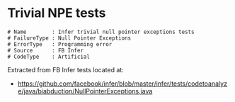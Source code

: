 # Trivial NPE tests

```
# Name        : Infer trivial null pointer exceptions tests
# FailureType : Null Pointer Exceptions
# ErrorType   : Programming error
# Source      : FB Infer
# CodeType    : Artificial
```

Extracted from FB Infer tests located at:

- https://github.com/facebook/infer/blob/master/infer/tests/codetoanalyze/java/biabduction/NullPointerExceptions.java